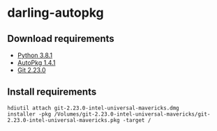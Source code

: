 # darling-autopkg

## Download requirements
* [Python 3.8.1](https://www.python.org/ftp/python/3.8.1/python-3.8.1-macosx10.9.pkg)
* [AutoPkg 1.4.1](https://github.com/autopkg/autopkg/releases/download/v1.4.1/autopkg-1.4.1.pkg)
* [Git 2.23.0](https://sourceforge.net/projects/git-osx-installer/)

## Install requirements

```
hdiutil attach git-2.23.0-intel-universal-mavericks.dmg
installer -pkg /Volumes/git-2.23.0-intel-universal-mavericks/git-2.23.0-intel-universal-mavericks.pkg -target /
```
